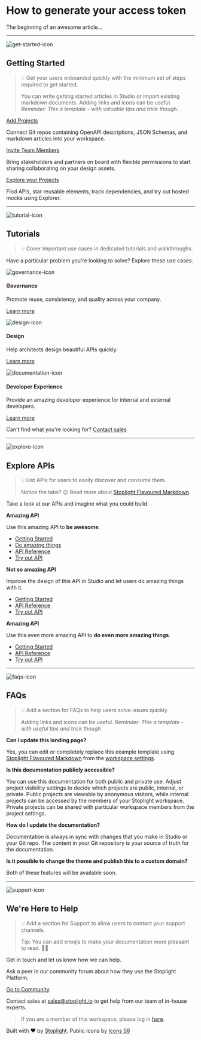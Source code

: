 # How to generate your access token

The beginning of an awesome article...




---

![get-started-icon](https://img.icons8.com/cotton/128/000000/launch-rocket.png)

## Getting Started

<!-- theme: success -->

> 💡 Get your users onboarded quickly with the minimum set of steps required to get started.
>
> You can write getting started articles in Studio or import existing markdown documents. Adding links and icons can be useful. *Reminder: This a template - with valuable tips and trick though*.

[Add Projects](add/projects)

Connect Git repos containing OpenAPI descriptions, JSON Schemas, and markdown articles into your workspace.

[Invite Team Members](admin/members)

Bring stakeholders and partners on board with flexible permissions to start sharing collaborating on your design assets.

[Explore your Projects](explore)

Find APIs, star reusable elements, track dependencies, and try out hosted mocks using Explorer.

---

![tutorial-icon](https://img.icons8.com/cotton/128/000000/abc.png)

## Tutorials

<!-- theme: success -->

> 💡 Cover important use cases in dedicated tutorials and walkthroughs.

Have a particular problem you're looking to solve? Explore these use cases.

![governance-icon](https://img.icons8.com/cotton/64/000000/courthouse.png)

#### Governance

Promote reuse, consistency, and quality across your company.

[Learn more](https://meta.stoplight.io/docs/platform/5.-governance/a.overview.md)

![design-icon](https://img.icons8.com/cotton/64/000000/color-palette.png)

#### Design

Help architects design beautiful APIs quickly.

[Learn more](https://meta.stoplight.io/docs/platform-docs/docs/3.-design/a.overview.md)

![documentation-icon](https://img.icons8.com/cotton/64/000000/spaceship-launch-documentation.png)

#### Developer Experience

Provide an amazing developer experience for internal and external developers.

[Learn more](https://meta.stoplight.io/docs/platform/4.-documentation/a.overview.md)

Can't find what you're looking for? [Contact sales](#were-here-to-help)

---

![explore-icon](https://img.icons8.com/cotton/64/000000/search-in-cloud.png)

## Explore APIs

<!-- theme: success -->

> 💡 List APIs for users to easily discover and consume them.
>
> Notice the tabs? 😉 Read more about [Stoplight Flavoured Markdown](https://meta.stoplight.io/docs/studio/docs/Documentation/03a-stoplight-flavored-markdown.md).

Take a look at our APIs and imagine what you could build.

<!--
type: tab
title: Amazing API - I
-->

**Amazing API**

Use this amazing API to **be awesome**.

- [Getting Started]()
- [Do amazing things]()
- [API Reference]()
- [Try out API]()

<!--
type: tab
title: Not an Amazing API
-->

**Not so amazing API**

Improve the design of this API in Studio and let users do amazing things with it.

- [Getting Started](link-here)
- [API Reference](link-here)
- [Try out API](link-here)

<!--
type: tab
title: Amazing API - II
-->

**Amazing API**

Use this even more amazing API to **do even more amazing things**.

- [Getting Started](link-here)
- [API Reference](link-here)
- [Try out API](link-here)

<!-- type: tab-end -->

---

![faqs-icon](https://img.icons8.com/cotton/64/000000/scroll--v1.png)

## FAQs

<!-- theme: success -->

> 💡 Add a section for FAQs to help users solve issues quickly.
>
> Adding links and icons can be useful. *Reminder: This a template - with useful tips and trick though*

**Can I update this landing page?**

Yes, you can edit or completely replace this example template using [Stoplight Flavoured Markdown](https://meta.stoplight.io/docs/studio/docs/Documentation/03a-stoplight-flavored-markdown.md) from the [workspace settings](admin/basics).

**Is this documentation publicly accessible?**

You can use this documentation for both public and private use. Adjust project visibility settings to decide which projects are public, internal, or private. Public projects are viewable by anonymous visitors, while internal projects can be accessed by the members of your Stoplight workspace. Private projects can be shared with particular workspace members from the project settings.

**How do I update the documentation?**

Documentation is always in sync with changes that you make in Studio or your Git repo. The content in your Git repository is your source of truth for the documentation.

**Is it possible to change the theme and publish this to a custom domain?**

Both of these features will be available soon.

---

![support-icon](https://img.icons8.com/cotton/64/000000/technical-support.png)

## We're Here to Help

<!-- theme: success -->

> 💡 Add a section for Support to allow users to contact your support channels.
>
> Tip: You can add emojis to make your documentation more pleasant to read. 🎉🎉

Get in touch and let us know how we can help.

<!--
type: tab
title: Community Support
-->

Ask a peer in our community forum about how they use the Stoplight Platform.

[Go to Community](https://community.stoplight.io)

<!--
type: tab
title: Contact Sales
-->

Contact sales at [sales@stoplight.io](mailto:sales@stoplight.io) to get help from our team of in-house experts.

<!-- type: tab-end -->

<!-- theme: warning -->

> If you are a member of this workspace, please log in [here](auth).

Built with ❤️ by [Stoplight](https://stoplight.io). Public icons by [Icons S8](https://icons8.com)